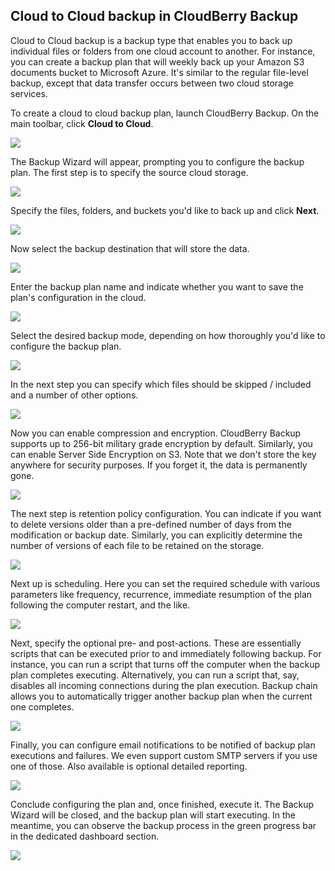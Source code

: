 ## Cloud to Cloud backup in CloudBerry Backup

Cloud to Cloud backup is a backup type that enables you to back up individual files or folders from one cloud account to another. For instance, you can create a backup plan that will weekly back up your Amazon S3 documents bucket to Microsoft Azure. It's similar to the regular file-level backup, except that data transfer occurs between two cloud storage services.

To create a cloud to cloud backup plan, launch CloudBerry Backup. On the main toolbar, click **Cloud to Cloud**.

![](/assets/ctc1.PNG)

The Backup Wizard will appear, prompting you to configure the backup plan. The first step is to specify the source cloud storage.

![](/assets/ctc2.PNG)

Specify the files, folders, and buckets you'd like to back up and click **Next**.

![](/assets/ctc3.PNG)

Now select the backup destination that will store the data.

![](/assets/ctc4.PNG)

Enter the backup plan name and indicate whether you want to save the plan's configuration in the cloud.

![](/assets/ctc5.PNG)

Select the desired backup mode, depending on how thoroughly you'd like to configure the backup plan.

![](/assets/ctc6.PNG)

In the next step you can specify which files should be skipped / included and a number of other options.

![](/assets/ctc7.PNG)

Now you can enable compression and encryption. CloudBerry Backup supports up to 256-bit military grade encryption by default. Similarly, you can enable Server Side Encryption on S3. Note that we don't store the key anywhere for security purposes. If you forget it, the data is permanently gone.

![](/assets/ctc8.PNG)

The next step is retention policy configuration. You can indicate if you want to delete versions older than a pre-defined number of days from the modification or backup date. Similarly, you can explicitly determine the number of versions of each file to be retained on the storage.

![](/assets/ctc9.PNG)

Next up is scheduling. Here you can set the required schedule with various parameters like frequency, recurrence, immediate resumption of the plan following the computer restart, and the like.

![](/assets/ctc10.PNG)

Next, specify the optional pre- and post-actions. These are essentially scripts that can be executed prior to and immediately following backup. For instance, you can run a script that turns off the computer when the backup plan completes executing. Alternatively, you can run a script that, say, disables all incoming connections during the plan execution. Backup chain allows you to automatically trigger another backup plan when the current one completes.

![](/assets/ctc11.PNG)

Finally, you can configure email notifications to be notified of backup plan executions and failures. We even support custom SMTP servers if you use one of those. Also available is optional detailed reporting.

![](/assets/ctc12.png)

Conclude configuring the plan and, once finished, execute it. The Backup Wizard will be closed, and the backup plan will start executing. In the meantime, you can observe the backup process in the green progress bar in the dedicated dashboard section.

![](/assets/ctc13.PNG)

